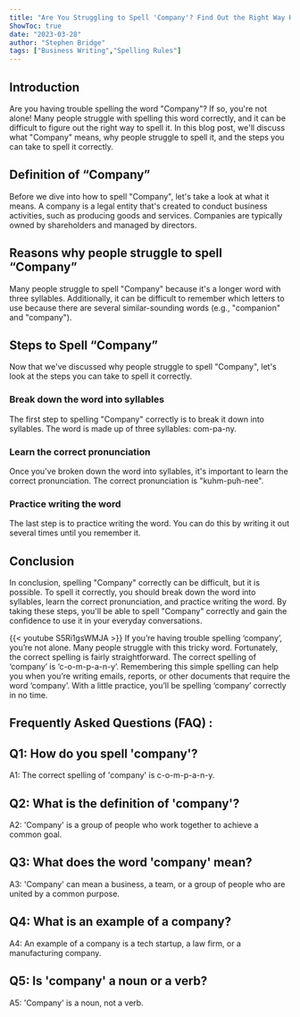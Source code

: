 ```yaml
---
title: "Are You Struggling to Spell 'Company'? Find Out the Right Way Here!"
ShowToc: true 
date: "2023-03-28"
author: "Stephen Bridge" 
tags: ["Business Writing","Spelling Rules"]
---
```

## Introduction
Are you having trouble spelling the word "Company"? If so, you're not alone! Many people struggle with spelling this word correctly, and it can be difficult to figure out the right way to spell it. In this blog post, we'll discuss what "Company" means, why people struggle to spell it, and the steps you can take to spell it correctly. 

## Definition of “Company”
Before we dive into how to spell "Company", let's take a look at what it means. A company is a legal entity that's created to conduct business activities, such as producing goods and services. Companies are typically owned by shareholders and managed by directors. 

## Reasons why people struggle to spell “Company”
Many people struggle to spell "Company" because it's a longer word with three syllables. Additionally, it can be difficult to remember which letters to use because there are several similar-sounding words (e.g., "companion" and "company"). 

## Steps to Spell “Company”
Now that we've discussed why people struggle to spell "Company", let's look at the steps you can take to spell it correctly. 

### Break down the word into syllables
The first step to spelling "Company" correctly is to break it down into syllables. The word is made up of three syllables: com-pa-ny. 

### Learn the correct pronunciation
Once you've broken down the word into syllables, it's important to learn the correct pronunciation. The correct pronunciation is "kuhm-puh-nee". 

### Practice writing the word
The last step is to practice writing the word. You can do this by writing it out several times until you remember it. 

## Conclusion
In conclusion, spelling "Company" correctly can be difficult, but it is possible. To spell it correctly, you should break down the word into syllables, learn the correct pronunciation, and practice writing the word. By taking these steps, you'll be able to spell "Company" correctly and gain the confidence to use it in your everyday conversations.

{{< youtube S5Ri1gsWMJA >}} 
If you’re having trouble spelling ‘company’, you’re not alone. Many people struggle with this tricky word. Fortunately, the correct spelling is fairly straightforward. The correct spelling of ‘company’ is ‘c-o-m-p-a-n-y’. Remembering this simple spelling can help you when you’re writing emails, reports, or other documents that require the word ‘company’. With a little practice, you’ll be spelling ‘company’ correctly in no time.

## Frequently Asked Questions (FAQ) :
## Q1: How do you spell 'company'?
A1: The correct spelling of 'company' is c-o-m-p-a-n-y.

## Q2: What is the definition of 'company'?
A2: 'Company' is a group of people who work together to achieve a common goal.

## Q3: What does the word 'company' mean?
A3: 'Company' can mean a business, a team, or a group of people who are united by a common purpose.

## Q4: What is an example of a company?
A4: An example of a company is a tech startup, a law firm, or a manufacturing company.

## Q5: Is 'company' a noun or a verb?
A5: 'Company' is a noun, not a verb.





